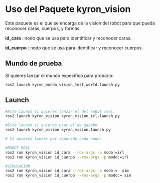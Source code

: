 # Uso del Paquete kyron_vision

Este paquete es el que se encarga de la vision del robot para que pueda reconocer caras, cuerpos, y formas.

**id_cara** : nodo que se usa para identificar y reconocer  caras.

**id_cuerpo** : nodo que se usa para identificar y reconocer cuerpos.

## Mundo de prueba

SI quieres lanzar el mundo especifico para probarlo:

```
ros2 launch kyron_mundo vision_test_world.launch.py 

```

## Launch

```bash
#Este launch si quieres lanzar el del robot real.
ros2 launch kyron_vision kyron_vision_irl.launch.py

#Este launch si quieres usar el de gazebo
ros2 launch kyron_vision kyron_vision.launch.py

# Si quieres lanzar por separado cada nodo:

#ROBOT REAL
ros2 run kyron_vision id_cara --ros-args -p modo:=irl 
ros2 run kyron_vision id_cuerpo --ros-args -p modo:=irl

#SIMULACION
ros2 run kyron_vision id_cara --ros-args -p modo:=  sim
ros2 run kyron_vision id_cuerpo --ros-args -p modo:= sim


```
